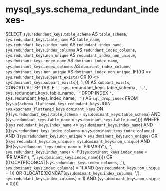 # mysql_sys.schema_redundant_indexes-

SELECT 
    `sys`.`redundant_keys`.`table_schema` AS `table_schema`,
    `sys`.`redundant_keys`.`table_name` AS `table_name`,
    `sys`.`redundant_keys`.`index_name` AS `redundant_index_name`,
    `sys`.`redundant_keys`.`index_columns` AS `redundant_index_columns`,
    `sys`.`redundant_keys`.`non_unique` AS `redundant_index_non_unique`,
    `sys`.`dominant_keys`.`index_name` AS `dominant_index_name`,
    `sys`.`dominant_keys`.`index_columns` AS `dominant_index_columns`,
    `sys`.`dominant_keys`.`non_unique` AS `dominant_index_non_unique`,
    IF(((0 <> `sys`.`redundant_keys`.`subpart_exists`)
            OR (0 <> `sys`.`dominant_keys`.`subpart_exists`)),
        1,
        0) AS `subpart_exists`,
    CONCAT('ALTER TABLE `',
            `sys`.`redundant_keys`.`table_schema`,
            '`.`',
            `sys`.`redundant_keys`.`table_name`,
            '` DROP INDEX `',
            `sys`.`redundant_keys`.`index_name`,
            '`') AS `sql_drop_index`
FROM
    (`sys`.`x$schema_flattened_keys` `redundant_keys`
    JOIN `sys`.`x$schema_flattened_keys` `dominant_keys` ON (((`sys`.`redundant_keys`.`table_schema` = `sys`.`dominant_keys`.`table_schema`)
        AND (`sys`.`redundant_keys`.`table_name` = `sys`.`dominant_keys`.`table_name`))))
WHERE
    ((`sys`.`redundant_keys`.`index_name` <> `sys`.`dominant_keys`.`index_name`)
        AND (((`sys`.`redundant_keys`.`index_columns` = `sys`.`dominant_keys`.`index_columns`)
        AND ((`sys`.`redundant_keys`.`non_unique` > `sys`.`dominant_keys`.`non_unique`)
        OR ((`sys`.`redundant_keys`.`non_unique` = `sys`.`dominant_keys`.`non_unique`)
        AND (IF((`sys`.`redundant_keys`.`index_name` = 'PRIMARY'),
        '',
        `sys`.`redundant_keys`.`index_name`) > IF((`sys`.`dominant_keys`.`index_name` = 'PRIMARY'),
        '',
        `sys`.`dominant_keys`.`index_name`)))))
        OR ((LOCATE(CONCAT(`sys`.`redundant_keys`.`index_columns`,
                    ','),
            `sys`.`dominant_keys`.`index_columns`) = 1)
        AND (`sys`.`redundant_keys`.`non_unique` = 1))
        OR ((LOCATE(CONCAT(`sys`.`dominant_keys`.`index_columns`,
                    ','),
            `sys`.`redundant_keys`.`index_columns`) = 1)
        AND (`sys`.`dominant_keys`.`non_unique` = 0))))
